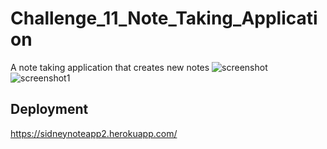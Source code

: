 # Challenge_11_Note_Taking_Application
A note taking application that creates new notes
![screenshot](https://user-images.githubusercontent.com/67940686/221483950-909e5c4c-37a5-4fe8-bae6-d84faff77fee.jpg)
![screenshot1](https://user-images.githubusercontent.com/67940686/221483958-f9b8441a-5ea6-4cab-9a92-0808876198f7.jpg)

## Deployment
https://sidneynoteapp2.herokuapp.com/
